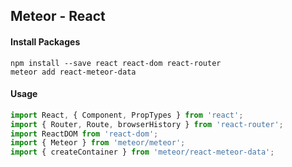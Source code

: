 ## Meteor - React

#### Install Packages

```
npm install --save react react-dom react-router
meteor add react-meteor-data
```

#### Usage


```js
import React, { Component, PropTypes } from 'react';
import { Router, Route, browserHistory } from 'react-router';
import ReactDOM from 'react-dom';
import { Meteor } from 'meteor/meteor';
import { createContainer } from 'meteor/react-meteor-data';
```

